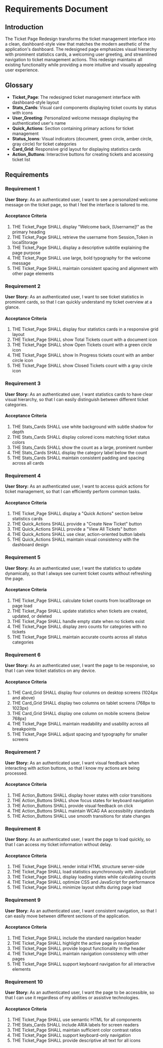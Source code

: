 # Requirements Document

## Introduction

The Ticket Page Redesign transforms the ticket management interface into a clean, dashboard-style view that matches the modern aesthetic of the application's dashboard. The redesigned page emphasizes visual hierarchy with prominent statistics cards, a welcoming user greeting, and streamlined navigation to ticket management actions. This redesign maintains all existing functionality while providing a more intuitive and visually appealing user experience.

## Glossary

- **Ticket_Page**: The redesigned ticket management interface with dashboard-style layout
- **Stats_Cards**: Visual card components displaying ticket counts by status with icons
- **User_Greeting**: Personalized welcome message displaying the authenticated user's name
- **Quick_Actions**: Section containing primary actions for ticket management
- **Status_Icons**: Visual indicators (document, green circle, amber circle, gray circle) for ticket categories
- **Card_Grid**: Responsive grid layout for displaying statistics cards
- **Action_Buttons**: Interactive buttons for creating tickets and accessing ticket list

## Requirements

### Requirement 1

**User Story:** As an authenticated user, I want to see a personalized welcome message on the ticket page, so that I feel the interface is tailored to me.

#### Acceptance Criteria

1. THE Ticket_Page SHALL display "Welcome back, [Username]!" as the primary heading
2. THE Ticket_Page SHALL retrieve the username from Session_Token in localStorage
3. THE Ticket_Page SHALL display a descriptive subtitle explaining the page purpose
4. THE Ticket_Page SHALL use large, bold typography for the welcome message
5. THE Ticket_Page SHALL maintain consistent spacing and alignment with other page elements

### Requirement 2

**User Story:** As an authenticated user, I want to see ticket statistics in prominent cards, so that I can quickly understand my ticket overview at a glance.

#### Acceptance Criteria

1. THE Ticket_Page SHALL display four statistics cards in a responsive grid layout
2. THE Ticket_Page SHALL show Total Tickets count with a document icon
3. THE Ticket_Page SHALL show Open Tickets count with a green circle icon
4. THE Ticket_Page SHALL show In Progress tickets count with an amber circle icon
5. THE Ticket_Page SHALL show Closed Tickets count with a gray circle icon

### Requirement 3

**User Story:** As an authenticated user, I want statistics cards to have clear visual hierarchy, so that I can easily distinguish between different ticket categories.

#### Acceptance Criteria

1. THE Stats_Cards SHALL use white background with subtle shadow for depth
2. THE Stats_Cards SHALL display colored icons matching ticket status colors
3. THE Stats_Cards SHALL show the count as a large, prominent number
4. THE Stats_Cards SHALL display the category label below the count
5. THE Stats_Cards SHALL maintain consistent padding and spacing across all cards

### Requirement 4

**User Story:** As an authenticated user, I want to access quick actions for ticket management, so that I can efficiently perform common tasks.

#### Acceptance Criteria

1. THE Ticket_Page SHALL display a "Quick Actions" section below statistics cards
2. THE Quick_Actions SHALL provide a "Create New Ticket" button
3. THE Quick_Actions SHALL provide a "View All Tickets" button
4. THE Quick_Actions SHALL use clear, action-oriented button labels
5. THE Quick_Actions SHALL maintain visual consistency with the dashboard design

### Requirement 5

**User Story:** As an authenticated user, I want the statistics to update dynamically, so that I always see current ticket counts without refreshing the page.

#### Acceptance Criteria

1. THE Ticket_Page SHALL calculate ticket counts from localStorage on page load
2. THE Ticket_Page SHALL update statistics when tickets are created, updated, or deleted
3. THE Ticket_Page SHALL handle empty state when no tickets exist
4. THE Ticket_Page SHALL display zero counts for categories with no tickets
5. THE Ticket_Page SHALL maintain accurate counts across all status categories

### Requirement 6

**User Story:** As an authenticated user, I want the page to be responsive, so that I can view ticket statistics on any device.

#### Acceptance Criteria

1. THE Card_Grid SHALL display four columns on desktop screens (1024px and above)
2. THE Card_Grid SHALL display two columns on tablet screens (768px to 1023px)
3. THE Card_Grid SHALL display one column on mobile screens (below 768px)
4. THE Ticket_Page SHALL maintain readability and usability across all breakpoints
5. THE Ticket_Page SHALL adjust spacing and typography for smaller screens

### Requirement 7

**User Story:** As an authenticated user, I want visual feedback when interacting with action buttons, so that I know my actions are being processed.

#### Acceptance Criteria

1. THE Action_Buttons SHALL display hover states with color transitions
2. THE Action_Buttons SHALL show focus states for keyboard navigation
3. THE Action_Buttons SHALL provide visual feedback on click
4. THE Action_Buttons SHALL maintain WCAG AA accessibility standards
5. THE Action_Buttons SHALL use smooth transitions for state changes

### Requirement 8

**User Story:** As an authenticated user, I want the page to load quickly, so that I can access my ticket information without delay.

#### Acceptance Criteria

1. THE Ticket_Page SHALL render initial HTML structure server-side
2. THE Ticket_Page SHALL load statistics asynchronously with JavaScript
3. THE Ticket_Page SHALL display loading states while calculating counts
4. THE Ticket_Page SHALL optimize CSS and JavaScript for performance
5. THE Ticket_Page SHALL minimize layout shifts during page load

### Requirement 9

**User Story:** As an authenticated user, I want consistent navigation, so that I can easily move between different sections of the application.

#### Acceptance Criteria

1. THE Ticket_Page SHALL include the standard navigation header
2. THE Ticket_Page SHALL highlight the active page in navigation
3. THE Ticket_Page SHALL provide logout functionality in the header
4. THE Ticket_Page SHALL maintain navigation consistency with other pages
5. THE Ticket_Page SHALL support keyboard navigation for all interactive elements

### Requirement 10

**User Story:** As an authenticated user, I want the page to be accessible, so that I can use it regardless of my abilities or assistive technologies.

#### Acceptance Criteria

1. THE Ticket_Page SHALL use semantic HTML for all components
2. THE Stats_Cards SHALL include ARIA labels for screen readers
3. THE Ticket_Page SHALL maintain sufficient color contrast ratios
4. THE Ticket_Page SHALL support keyboard-only navigation
5. THE Ticket_Page SHALL provide descriptive alt text for all icons
